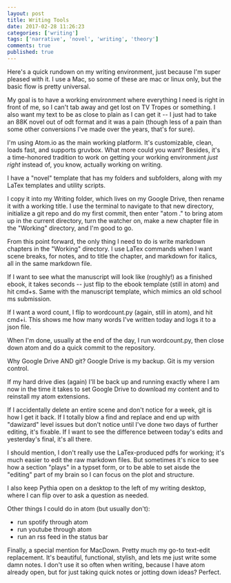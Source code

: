 ```yaml
---
layout: post
title: Writing Tools
date: 2017-02-28 11:26:23
categories: ['writing']
tags: ['narrative', 'novel', 'writing', 'theory']
comments: true
published: true
---
```


Here's a quick rundown on my writing environment, just because I'm super pleased with it. I use a Mac, so some of these are mac or linux only, but the basic flow is pretty universal.

<!--more-->

My goal is to have a working environment where everything I need is right in front of me, so I can't tab away and get lost on TV Tropes or something. I also want my text to be as close to plain as I can get it -- I just had to take an 88K novel out of odt format and it was a pain (though less of a pain than some other conversions I've made over the years, that's for sure).

I'm using Atom.io as the main working platform. It's customizable, clean, loads fast, and supports gruvbox. What more could you want? Besides, it's a time-honored tradition to work on getting your working environment *just right* instead of, you know, actually working on writing.

I have a "novel" template that has my folders and subfolders, along with my LaTex templates and utility scripts.

I copy it into my Writing folder, which lives on my Google Drive, then rename it with a working title. I use the terminal to navigate to that new directory, initialize a git repo and do my first commit, then enter "atom ." to bring atom up in the current directory, turn the watcher on, make a new chapter file in the "Working" directory, and I'm good to go.

From this point forward, the only thing I need to do is write markdown chapters in the "Working" directory. I use LaTex commands when I want scene breaks, for notes, and to title the chapter, and markdown for italics, all in the same markdown file.

If I want to see what the manuscript will look like (roughly!) as a finished ebook, it takes seconds -- just flip to the ebook template (still in atom) and hit cmd+s. Same with the manuscript template, which mimics an old school ms submission.

If I want a word count, I flip to wordcount.py (again, still in atom), and hit cmd+i. This shows me how many words I've written today and logs it to a json file.

When I'm done, usually at the end of the day, I run wordcount.py, then close down atom and do a quick commit to the repository.

Why Google Drive AND git? Google Drive is my backup. Git is my version control.

If my hard drive dies (again) I'll be back up and running exactly where I am now in the time it takes to set Google Drive to download my content and to reinstall my atom extensions.

If I accidentally delete an entire scene and don't notice for a week, git is how I get it back. If I totally blow a find and replace and end up with "dawizard" level issues but don't notice until I've done two days of further editing, it's fixable. If I want to see the difference between today's edits and yesterday's final, it's all there.

I should mention, I don't really use the LaTex-produced pdfs for working; it's much easier to edit the raw markdown files. But sometimes it's nice to see how a section "plays" in a typset form, or to be able to set aisde the "editing" part of my brain so I can focus on the plot and structure.

I also keep Pythia open on a desktop to the left of my writing desktop, where I can flip over to ask a question as needed.

Other things I could do in atom (but usually don't):

* run spotify through atom
* run youtube through atom
* run an rss feed in the status bar

Finally, a special mention for MacDown. Pretty much my go-to text-edit replacement. It's beautiful, functional, stylish, and lets me just write some damn notes. I don't use it so often when writing, because I have atom already open, but for just taking quick notes or jotting down ideas? Perfect.
